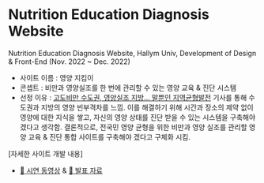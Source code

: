 # Nutrition Education Diagnosis Website

Nutrition Education Diagnosis Website, Hallym Univ, Development of Design & Front-End (Nov. 2022 ~ Dec. 2022) <br>

- 사이트 이름 : 영양 지킴이 <br>
- 콘셉트 : 비만과 영양실조를 한 번에 관리할 수 있는 영양 교육 & 진단 시스템 <br>
- 선정 이유 : [고도비만 수도권, 영양실조 지방... 말뿐인 지역균형발전](https://www.joongang.co.kr/article/25026768#home) 기사를 통해 수도권과 지방의 영양 빈부격차를 느낌. 이를 해결하기 위해 시간과 장소의 제약 없이 영양에 대한 지식을 쌓고, 자신의 영양 상태를 진단 받을 수 있는 시스템을 구축해야 겠다고 생각함. 결론적으로, 전국민 영양 균형을 위한 비만과 영양 실조를 관리할 영양 교육 & 진단 통합 사이트를 구축해야 겠다고 구체화 시킴.<br>

[자세한 사이트 개발 내용]
- [🎥 시연 동영상](https://www.youtube.com/watch?v=wbbpgStU9_g) & [📑 발표 자료](https://www.miricanvas.com/v/11ltj6s)

